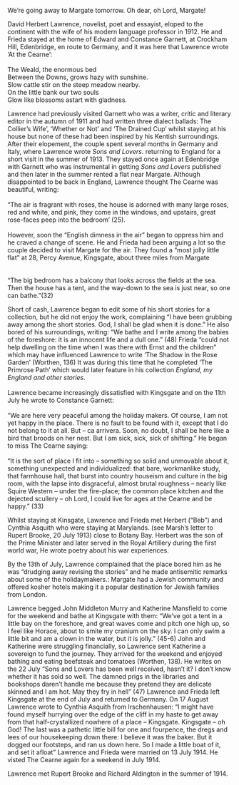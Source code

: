We’re going away to Margate tomorrow. Oh dear, oh Lord, Margate!

David Herbert Lawrence, novelist, poet and essayist, eloped to the continent with the wife of his modern language professor in 1912. He and Frieda stayed at the home of Edward and Constance Garnett, at Crockham Hill, Edenbridge, en route to Germany, and it was here that Lawrence wrote ‘At the Cearne’:
<br><br>
The Weald, the enormous bed   
Between the Downs, grows hazy with sunshine.   
Slow cattle stir on the steep meadow nearby.   
On the little bank our two souls   
Glow like blossoms astart with gladness.   

Lawrence had previously visited Garnett who was a writer, critic and literary editor in the autumn of 1911 and had written three dialect ballads: The Collier’s Wife’, ‘Whether or Not’ and ‘The Drained Cup’ whilst staying at his house but none of these had been inspired by his Kentish surroundings.
After their elopement, the couple spent several months in Germany and Italy, where Lawrence wrote _Sons and Lovers_. returning to England for a short visit in the summer of 1913. They stayed once again at Edenbridge with Garnett who was instrumental in getting _Sons and Lovers_ published and then later in the summer rented a flat near Margate.
Although disappointed to be back in England, Lawrence thought The Cearne was beautiful, writing: 
<br><br>
“The air is fragrant with roses, the house is adorned with many large roses, red and white, and pink, they come in the windows, and upstairs, great rose-faces peep into the bedroom’ (25). 
<br><br>
However, soon the “English dimness in the air” began to oppress him and he craved a change of scene. He and Frieda had been arguing a lot so the couple decided to visit Margate for the air. They found a “most jolly little flat” at 28, Percy Avenue, Kingsgate, about three miles from Margate  
<br><br>
“The big bedroom has a balcony that looks across the fields at the sea. Then the house has a tent, and the way-down to the sea is just near, so one can bathe.”(32)

Short of cash, Lawrence began to edit some of his short stories for a collection, but he did not enjoy the work, complaining “I have been grubbing away among the short stories. God, I shall be glad when it is done.” He also bored of his surroundings, writing: “We bathe and I write among the babies of the foreshore: it is an innocent life and a dull one.” (48) Frieda “could not help dwelling on the time when I was there with Ernst and the children” which may have influenced Lawrence to write ‘The Shadow in the Rose Garden’ (Worthen, 136)  It was during this time that he completed ‘The Primrose Path’ which would later feature in his collection _England, my England and other stories_. 
<br><br>
Lawrence became increasingly dissatisfied with Kingsgate and on the 11th July he wrote to Constance Garnett:
<br><br>
“We are here very peaceful among the holiday makers. Of course, I am not yet happy in the place. There is no fault to be found with it, except that I do not belong to it at all. But – ca arrivera. Soon, no doubt, I shall be here like a bird that broods on her nest. But I am sick, sick, sick of shifting.”
He began to miss The Cearne saying:
<br><br>
 “It is the sort of place I fit into – something so solid and unmovable about it, something unexpected and individualized: that bare, workmanlike study, that farmhouse hall, that burst into country houseism and culture in the big room, with the lapse into disgraceful, almost brutal roughness – nearly like Squire Western – under the fire-place; the common place kitchen and the dejected scullery – oh Lord, I could live for ages at the Cearne and be happy.” (33)

Whilst staying at Kinsgate, Lawrence and Frieda met Herbert (“Beb”) and Cynthia Asquith who were staying at Marylands. (see Marsh’s letter to Rupert Brooke, 20 July 1913) close to Botany Bay. Herbert was the son of the Prime Minister and later served in the Royal Artillery during the first world war, He wrote poetry about his war experiences. 

By the 13th of July, Lawrence complained that the place bored him as he was “drudging away revising the stories” and he made antisemitic remarks about some of the holidaymakers.: Margate had a Jewish community and offered kosher hotels making it a popular destination for Jewish families from London.

Lawrence begged John Middleton Murry and Katherine Mansfield to come for the weekend and bathe at Kingsgate with them: “We’ve got a tent in a little bay on the foreshore, and great waves come and pitch one high up, so I feel like Horace, about to smite my cranium on the sky. I can only swim a little bit and am a clown in the water, but it is jolly.”  (45-6) John and Katherine were struggling financially, so Lawrence sent Katherine a sovereign to fund the journey. They arrived for the weekend and enjoyed bathing and eating beefsteak and tomatoes (Worthen, 138).
He writes on the 22 July “Sons and Lovers has been well received, hasn’t it? I don’t know whether it has sold so well. The damned prigs in the libraries and bookshops daren’t handle me because they pretend they are delicate skinned and I am hot. May they fry in hell” (47)
Lawrence and Frieda left Kingsgate at the end of July and returned to Germany.  On 17 August Lawrence wrote to Cynthia Asquith from Irschenhausen: “I might have found myself hurrying over the edge of the cliff in my haste to get away from that half-crystallized nowhere of a place – Kingsgate. Kingsgate – oh God! The last was a pathetic little bill for one and fourpence, the dregs and lees of our housekeeping down there: I believe it was the baker. But it dogged our footsteps, and ran us down here. So I made a little boat of it, and set it afloat” 
Lawrence and Frieda were married on 13 July 1914.
He visted The Cearne again for a weekend in July 1914.

Lawrence met Rupert Brooke and Richard Aldington in the summer of 1914.
